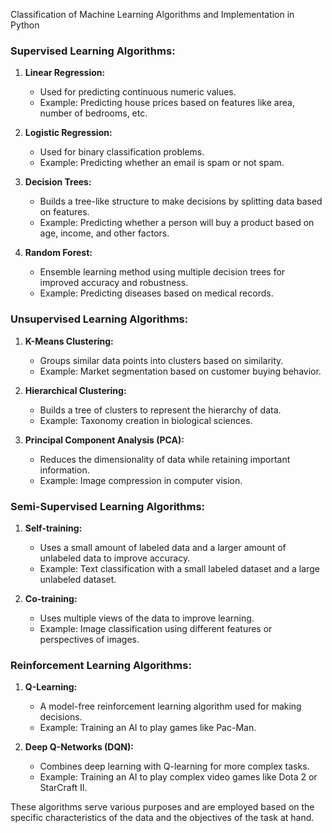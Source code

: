 Classification of Machine Learning Algorithms and Implementation in Python

### Supervised Learning Algorithms:
1. **Linear Regression:**
   - Used for predicting continuous numeric values.
   - Example: Predicting house prices based on features like area, number of bedrooms, etc.

2. **Logistic Regression:**
   - Used for binary classification problems.
   - Example: Predicting whether an email is spam or not spam.

3. **Decision Trees:**
   - Builds a tree-like structure to make decisions by splitting data based on features.
   - Example: Predicting whether a person will buy a product based on age, income, and other factors.

4. **Random Forest:**
   - Ensemble learning method using multiple decision trees for improved accuracy and robustness.
   - Example: Predicting diseases based on medical records.

### Unsupervised Learning Algorithms:
1. **K-Means Clustering:**
   - Groups similar data points into clusters based on similarity.
   - Example: Market segmentation based on customer buying behavior.

2. **Hierarchical Clustering:**
   - Builds a tree of clusters to represent the hierarchy of data.
   - Example: Taxonomy creation in biological sciences.

3. **Principal Component Analysis (PCA):**
   - Reduces the dimensionality of data while retaining important information.
   - Example: Image compression in computer vision.

### Semi-Supervised Learning Algorithms:
1. **Self-training:**
   - Uses a small amount of labeled data and a larger amount of unlabeled data to improve accuracy.
   - Example: Text classification with a small labeled dataset and a large unlabeled dataset.

2. **Co-training:**
   - Uses multiple views of the data to improve learning.
   - Example: Image classification using different features or perspectives of images.

### Reinforcement Learning Algorithms:
1. **Q-Learning:**
   - A model-free reinforcement learning algorithm used for making decisions.
   - Example: Training an AI to play games like Pac-Man.

2. **Deep Q-Networks (DQN):**
   - Combines deep learning with Q-learning for more complex tasks.
   - Example: Training an AI to play complex video games like Dota 2 or StarCraft II.

These algorithms serve various purposes and are employed based on the specific characteristics of the data and the objectives of the task at hand.
